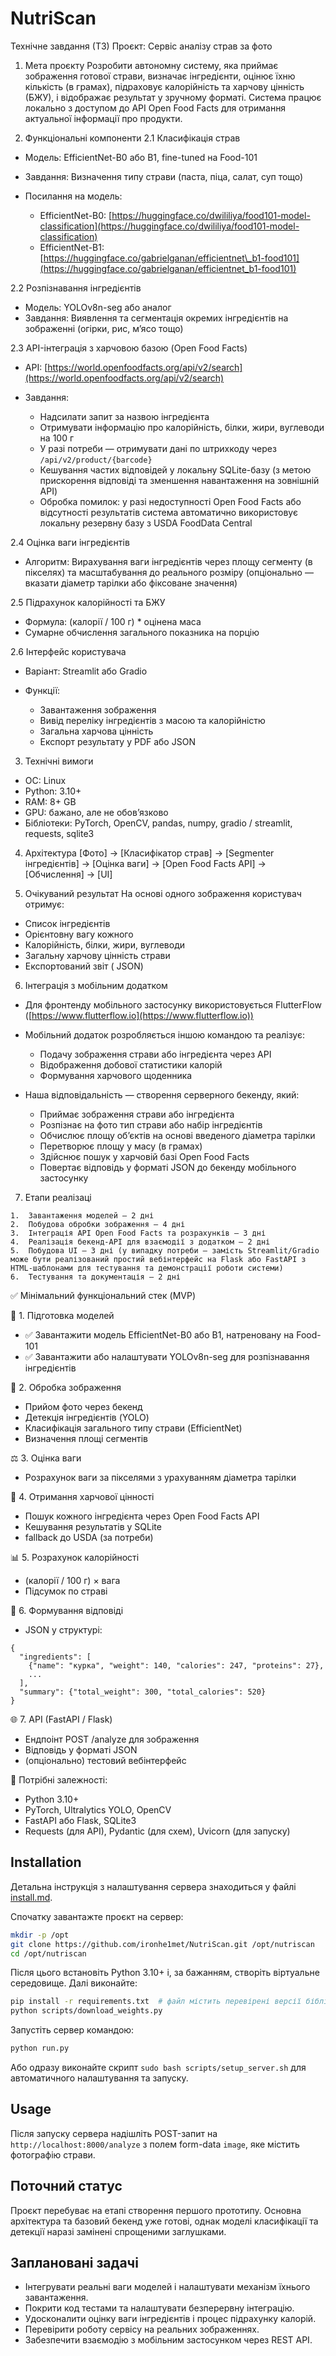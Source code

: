 # NutriScan
Технічне завдання (ТЗ)
Проєкт: Сервіс аналізу страв за фото

1. Мета проєкту
   Розробити автономну систему, яка приймає зображення готової страви, визначає інгредієнти, оцінює їхню кількість (в грамах), підраховує калорійність та харчову цінність (БЖУ), і відображає результат у зручному форматі. Система працює локально з доступом до API Open Food Facts для отримання актуальної інформації про продукти.

2. Функціональні компоненти
   2.1 Класифікація страв

* Модель: EfficientNet-B0 або B1, fine-tuned на Food-101
* Завдання: Визначення типу страви (паста, піца, салат, суп тощо)
* Посилання на модель:

  * EfficientNet-B0: [https://huggingface.co/dwililiya/food101-model-classification](https://huggingface.co/dwililiya/food101-model-classification)
  * EfficientNet-B1: [https://huggingface.co/gabrielganan/efficientnet\_b1-food101](https://huggingface.co/gabrielganan/efficientnet_b1-food101)

2.2 Розпізнавання інгредієнтів

* Модель: YOLOv8n-seg або аналог
* Завдання: Виявлення та сегментація окремих інгредієнтів на зображенні (огірки, рис, м’ясо тощо)

2.3 API-інтеграція з харчовою базою (Open Food Facts)

* API: [https://world.openfoodfacts.org/api/v2/search](https://world.openfoodfacts.org/api/v2/search)
* Завдання:

  * Надсилати запит за назвою інгредієнта
  * Отримувати інформацію про калорійність, білки, жири, вуглеводи на 100 г
  * У разі потреби — отримувати дані по штрихкоду через `/api/v2/product/{barcode}`
  * Кешування частих відповідей у локальну SQLite-базу (з метою прискорення відповіді та зменшення навантаження на зовнішній API)
  * Обробка помилок: у разі недоступності Open Food Facts або відсутності результатів система автоматично використовує локальну резервну базу з USDA FoodData Central

2.4 Оцінка ваги інгредієнтів

* Алгоритм: Вирахування ваги інгредієнтів через площу сегменту (в пікселях) та масштабування до реального розміру (опціонально — вказати діаметр тарілки або фіксоване значення)

2.5 Підрахунок калорійності та БЖУ

* Формула: (калорії / 100 г) \* оцінена маса
* Сумарне обчислення загального показника на порцію

2.6 Інтерфейс користувача

* Варіант: Streamlit або Gradio
* Функції:

  * Завантаження зображення
  * Вивід переліку інгредієнтів з масою та калорійністю
  * Загальна харчова цінність
  * Експорт результату у PDF або JSON

3. Технічні вимоги

* ОС: Linux
* Python: 3.10+
* RAM: 8+ GB
* GPU: бажано, але не обов’язково
* Бібліотеки: PyTorch, OpenCV, pandas, numpy, gradio / streamlit, requests, sqlite3

4. Архітектура
   \[Фото] -> \[Класифікатор страв] -> \[Segmenter інгредієнтів] -> \[Оцінка ваги] -> \[Open Food Facts API] -> \[Обчислення] -> \[UI]

5. Очікуваний результат
   На основі одного зображення користувач отримує:

* Список інгредієнтів
* Орієнтовну вагу кожного
* Калорійність, білки, жири, вуглеводи
* Загальну харчову цінність страви
* Експортований звіт ( JSON)

6. Інтеграція з мобільним додатком

* Для фронтенду мобільного застосунку використовується FlutterFlow ([https://www.flutterflow.io](https://www.flutterflow.io))
* Мобільний додаток розробляється іншою командою та реалізує:

  * Подачу зображення страви або інгредієнта через API
  * Відображення добової статистики калорій
  * Формування харчового щоденника
* Наша відповідальність — створення серверного бекенду, який:

  * Приймає зображення страви або інгредієнта
  * Розпізнає на фото тип страви або набір інгредієнтів
  * Обчислює площу об’єктів на основі введеного діаметра тарілки
  * Перетворює площу у масу (в грамах)
  * Здійснює пошук у харчовій базі Open Food Facts
  * Повертає відповідь у форматі JSON до бекенду мобільного застосунку

7. Етапи реалізаці
```
1.  Завантаження моделей — 2 дні
2.  Побудова обробки зображення — 4 дні
3.  Інтеграція API Open Food Facts та розрахунків — 3 дні
4.  Реалізація бекенд-API для взаємодії з додатком — 2 дні
5.  Побудова UI — 3 дні (у випадку потреби — замість Streamlit/Gradio може бути реалізований простий вебінтерфейс на Flask або FastAPI з HTML-шаблонами для тестування та демонстрації роботи системи)
6.  Тестування та документація — 2 дні
```



✅ Мінімальний функціональний стек (MVP)

📁 1. Підготовка моделей
- ✅ Завантажити модель EfficientNet-B0 або B1, натреновану на Food-101
- ✅ Завантажити або налаштувати YOLOv8n-seg для розпізнавання інгредієнтів

🧠 2. Обробка зображення
- Прийом фото через бекенд
- Детекція інгредієнтів (YOLO)
- Класифікація загального типу страви (EfficientNet)
- Визначення площі сегментів

⚖️ 3. Оцінка ваги
- Розрахунок ваги за пікселями з урахуванням діаметра тарілки

🔗 4. Отримання харчової цінності
- Пошук кожного інгредієнта через Open Food Facts API
- Кешування результатів у SQLite
- fallback до USDA (за потреби)

📊 5. Розрахунок калорійності
- (калорії / 100 г) × вага
- Підсумок по страві

🧾 6. Формування відповіді
- JSON у структурі:
```
{
  "ingredients": [
    {"name": "курка", "weight": 140, "calories": 247, "proteins": 27},
    ...
  ],
  "summary": {"total_weight": 300, "total_calories": 520}
}
```

🌐 7. API (FastAPI / Flask)
- Ендпоінт POST /analyze для зображення
- Відповідь у форматі JSON
- (опціонально) тестовий вебінтерфейс

🔧 Потрібні залежності:
- Python 3.10+
- PyTorch, Ultralytics YOLO, OpenCV
- FastAPI або Flask, SQLite3
- Requests (для API), Pydantic (для схем), Uvicorn (для запуску)



## Installation

Детальна інструкція з налаштування сервера знаходиться у файлі [install.md](install.md).

Спочатку завантажте проєкт на сервер:
```bash
mkdir -p /opt
git clone https://github.com/ironhe1met/NutriScan.git /opt/nutriscan
cd /opt/nutriscan
```
Після цього встановіть Python 3.10+ і, за бажанням, створіть віртуальне середовище. Далі виконайте:
```bash
pip install -r requirements.txt  # файл містить перевірені версії бібліотек
python scripts/download_weights.py
```
Запустіть сервер командою:
```bash
python run.py
```
Або одразу виконайте скрипт `sudo bash scripts/setup_server.sh` для автоматичного налаштування та запуску.



## Usage

Після запуску сервера надішліть POST-запит на `http://localhost:8000/analyze` з полем form-data `image`, яке містить фотографію страви.

## Поточний статус
Проєкт перебуває на етапі створення першого прототипу. Основна архітектура та базовий бекенд уже готові, однак моделі класифікації та детекції наразі замінені спрощеними заглушками.

## Заплановані задачі
- Інтегрувати реальні ваги моделей і налаштувати механізм їхнього завантаження.
- Покрити код тестами та налаштувати безперервну інтеграцію.
- Удосконалити оцінку ваги інгредієнтів і процес підрахунку калорій.
- Перевірити роботу сервісу на реальних зображеннях.
- Забезпечити взаємодію з мобільним застосунком через REST API.
